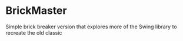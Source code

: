 # BrickMaster
Simple brick breaker version that explores more of the Swing library to recreate the old classic

